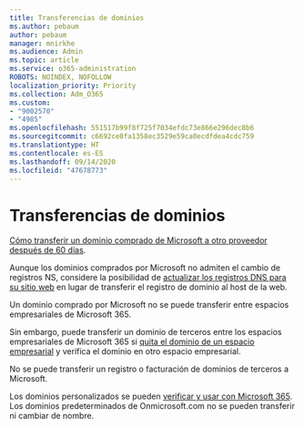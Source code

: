 ```yaml
---
title: Transferencias de dominios
ms.author: pebaum
author: pebaum
manager: mnirkhe
ms.audience: Admin
ms.topic: article
ms.service: o365-administration
ROBOTS: NOINDEX, NOFOLLOW
localization_priority: Priority
ms.collection: Adm_O365
ms.custom:
- "9002570"
- "4985"
ms.openlocfilehash: 551517b99f8f725f7034efdc73e866e296dec8b6
ms.sourcegitcommit: c6692ce0fa1358ec3529e59ca0ecdfdea4cdc759
ms.translationtype: HT
ms.contentlocale: es-ES
ms.lasthandoff: 09/14/2020
ms.locfileid: "47678773"
---
```

# <a name="domain-transfers"></a>Transferencias de dominios

[Cómo transferir un dominio comprado de Microsoft a otro proveedor después de 60 días](https://docs.microsoft.com/microsoft-365/admin/get-help-with-domains/transfer-a-domain-from-microsoft-to-another-host).

Aunque los dominios comprados por Microsoft no admiten el cambio de registros NS, considere la posibilidad de [actualizar los registros DNS para su sitio web](https://docs.microsoft.com/microsoft-365/admin/dns/update-dns-records-to-retain-current-hosting-provider?view=o365-worldwide) en lugar de transferir el registro de dominio al host de la web.

Un dominio comprado por Microsoft no se puede transferir entre espacios empresariales de Microsoft 365.

Sin embargo, puede transferir un dominio de terceros entre los espacios empresariales de Microsoft 365 si [quita el dominio de un espacio empresarial](https://docs.microsoft.com/microsoft-365/admin/get-help-with-domains/remove-a-domain?view=o365-worldwide) y verifica el dominio en otro espacio empresarial.

No se puede transferir un registro o facturación de dominios de terceros a Microsoft.

Los dominios personalizados se pueden [verificar y usar con Microsoft 365](https://docs.microsoft.com/microsoft-365/admin/setup/add-domain?view=o365-worldwide). Los dominios predeterminados de Onmicrosoft.com no se pueden transferir ni cambiar de nombre.

